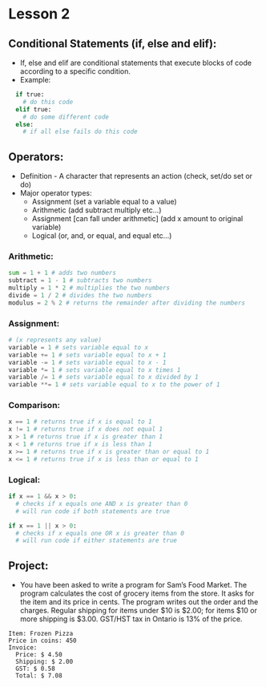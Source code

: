 # Lesson 2

## Conditional Statements (if, else and elif):

- If, else and elif are conditional statements that execute blocks of code according to a specific condition.
- Example:

```python
  if true:
    # do this code
  elif true:
    # do some different code
  else:
    # if all else fails do this code

```

## Operators:

- Definition - A character that represents an action (check, set/do set or do)
- Major operator types:
  - Assignment (set a variable equal to a value)
  - Arithmetic (add subtract multiply etc...)
  - Assignment [can fall under arithmetic] (add x amount to original variable)
  - Logical (or, and, or equal, and equal etc...)

### Arithmetic:

```python
sum = 1 + 1 # adds two numbers
subtract = 1 - 1 # subtracts two numbers
multiply = 1 * 2 # multiplies the two numbers
divide = 1 / 2 # divides the two numbers
modulus = 2 % 2 # returns the remainder after dividing the numbers
```

### Assignment:

```python
# (x represents any value)
variable = 1 # sets variable equal to x
variable += 1 # sets variable equal to x + 1
variable -= 1 # sets variable equal to x - 1
variable *= 1 # sets variable equal to x times 1
variable /= 1 # sets variable equal to x divided by 1
variable **= 1 # sets variable equal to x to the power of 1
```

### Comparison:

```python
x == 1 # returns true if x is equal to 1
x != 1 # returns true if x does not equal 1
x > 1 # returns true if x is greater than 1
x < 1 # returns true if x is less than 1
x >= 1 # returns true if x is greater than or equal to 1
x <= 1 # returns true if x is less than or equal to 1
```

### Logical:

```python
if x == 1 && x > 0:
  # checks if x equals one AND x is greater than 0
  # will run code if both statements are true

if x == 1 || x > 0:
  # checks if x equals one OR x is greater than 0
  # will run code if either statements are true
```

## Project:

- You have been asked to write a program for Sam’s Food Market. The program calculates the cost of grocery items from the store. It asks for the item and its price in cents. The program writes out the order and the charges. Regular shipping for items under $10 is $2.00; for items $10 or more shipping is $3.00. GST/HST tax in Ontario is 13% of the price.

```terminal
Item: Frozen Pizza
Price in coins: 450
Invoice:
  Price: $ 4.50
  Shipping: $ 2.00
  GST: $ 0.58
  Total: $ 7.08
```
